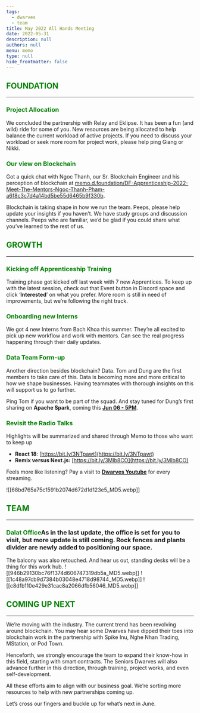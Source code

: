```yaml
---
tags: 
  - dwarves
  - team
title: May 2022 All Hands Meeting
date: 2022-05-31
description: null
authors: null
menu: memo
type: null
hide_frontmatter: false
---
```

## <span style='color:green'>FOUNDATION</span> 
---
### <span style='color:green'>**Project Allocation**</span>
We concluded the partnership with Relay and Eklipse. It has been a fun (and wild) ride for some of you. New resources are being allocated to help balance the current workload of active projects. If you need to discuss your workload or seek more room for project work, please help ping Giang or Nikki.

### <span style='color:green'>**Our view on Blockchain**</span>
Got a quick chat with Ngoc Thanh, our Sr. Blockchain Engineer and his perception of blockchain at [memo.d.foundation/DF-Apprenticeship-2022-Meet-The-Mentors-Ngoc-Thanh-Pham-a6f8c3c7d4a14bd5be55d6465b9f330b](https://memo.d.foundation/DF-Apprenticeship-2022-Meet-The-Mentors-Ngoc-Thanh-Pham-a6f8c3c7d4a14bd5be55d6465b9f330b).

Blockchain is taking shape in how we run the team. Peeps, please help update your insights if you haven’t. We have study groups and discussion channels. Peeps who are familiar, we’d be glad if you could share what you’ve learned to the rest of us.

## <span style='color:green'>GROWTH</span>
---

### <span style='color:green'>**Kicking off Apprenticeship Training**</span>
Training phase got kicked off last week with 7 new Apprentices. To keep up with the latest session, check out that Event button in Discord space and click ‘**Interested**’ on what you prefer. More room is still in need of improvements, but we’re following the right track.

### <span style='color:green'>**Onboarding new Interns**</span>
We got 4 new Interns from Bach Khoa this summer. They’re all excited to pick up new workflow and work with mentors. Can see the real progress happening through their daily updates. 

### <span style='color:green'>**Data Team Form-up**</span>
Another direction besides blockchain? Data. Tom and Dung are the first members to take care of this. Data is becoming more and more critical to how we shape businesses. Having teammates with thorough insights on this will support us to go further.

Ping Tom if you want to be part of the squad. And stay tuned for Dung’s first sharing on **Apache Spark**, coming this **[Jun 06 - 5PM](https://discord.com/events/462663954813157376/983032897567084634)**.

### <span style='color:green'>**Revisit the Radio Talks**</span>
Highlights will be summarized and shared through Memo to those who want to keep up

* **React 18**: [https://bit.ly/3NTpawt](https://bit.ly/3NTpawt)
* **Remix versus Next.js:** [https://bit.ly/3Mlb8CO](https://bit.ly/3Mlb8CO)

Feels more like listening? Pay a visit to **[Dwarves Youtube](http://www.youtube.com/channel/UC_SyzGLf6wiqctQFsRI_frw)** for every streaming.

![[68bd765a75c1591b2074d672d1d123e5_MD5.webp]]

## <span style='color:green'>TEAM</span>
---

### <span style='color:green'>**Dalat Office**</span>As in the last update, the office is set for you to visit, but more update is still coming. Rock fences and plants divider are newly added to positioning our space. 

The balcony was also retouched. And hear us out, standing desks will be a thing for this work hub.
![[946b29130bc76f1374d606747319db5a_MD5.webp]]
![[1c48a97cb9d7384b03048e4718d98744_MD5.webp]]
![[c8dfb110e429e31cac8a2066dfb56046_MD5.webp]]

## <span style='color:green'>COMING UP NEXT</span>
---

We’re moving with the industry. The current trend has been revolving around blockchain. You may hear some Dwarves have dipped their toes into blockchain work in the partnership with Spike Inu, Nghe Nhan Trading, MStation, or Pod Town. 

Henceforth, we strongly encourage the team to expand their know-how in this field, starting with smart contracts. The Seniors Dwarves will also advance further in this direction, through training, project works, and even self-development. 

All these efforts aim to align with our business goal. We’re sorting more resources to help with new partnerships coming up.

Let’s cross our fingers and buckle up for what’s next in June. 

